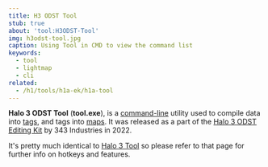 ```yaml
---
title: H3 ODST Tool
stub: true
about: 'tool:H3ODST-Tool'
img: h3odst-tool.jpg
caption: Using Tool in CMD to view the command list
keywords:
  - tool
  - lightmap
  - cli
related:
  - /h1/tools/h1a-ek/h1a-tool
---
```

**Halo 3 ODST Tool** (**tool.exe**), is a [command-line](~) utility used to compile data into [tags](~), and tags into [maps](~map). It was released as a part of the [Halo 3 ODST Editing Kit](~h3odst-ek) by 343 Industries in 2022.

It's pretty much identical to [Halo 3 Tool](~H3-Tool) so please refer to that page for further info on hotkeys and features.
